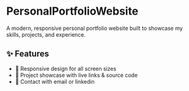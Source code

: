 # PersonalPortfolioWebsite

A modern, responsive personal portfolio website built to showcase my skills, projects, and experience.

## ✨ Features
- 🧭 Responsive design for all screen sizes  
- 📁 Project showcase with live links & source code  
- 📝 Contact with email or linkedin
